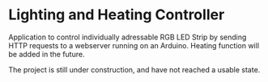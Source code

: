 # Lighting and Heating Controller

Application to control individually adressable RGB LED Strip by sending HTTP requests to a webserver running on an Arduino.
Heating function will be added in the future.

The project is still under construction, and have not reached a usable state.